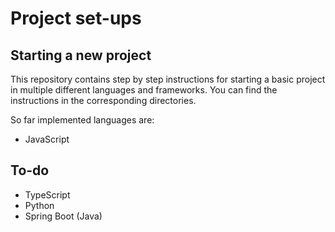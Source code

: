 # Project set-ups

## Starting a new project

This repository contains step by step instructions for starting a basic project
in multiple different languages and frameworks. You can find the instructions
in the corresponding directories.

So far implemented languages are:

- JavaScript

## To-do

- TypeScript
- Python
- Spring Boot (Java)

